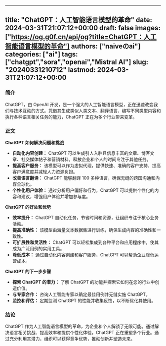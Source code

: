 
---
title: "ChatGPT：人工智能语言模型的革命"
date: 2024-03-31T21:07:12+00:00
draft: false
images: ["https://og.g0f.cn/api/og?title=ChatGPT：人工智能语言模型的革命"]
authors: ["naiveのai"]
categories: ["ai"]
tags: ["chatgpt","sora","openai","Mistral AI"]
slug: "20240331210712"
lastmod: 2024-03-31T21:07:12+00:00
---
### 简介

ChatGPT，由 OpenAI 开发，是一个强大的人工智能语言模型，正在迅速改变我们与技术互动的方式。凭借其生成类似人类文本、翻译语言、编写不同类型内容和执行各种语言相关任务的能力，ChatGPT 正在为多个行业带来变革。

### 正文

**ChatGPT 如何解决问题和挑战**

* **自动化内容创建：** ChatGPT 可以生成引人入胜且信息丰富的文章、博客文章、社交媒体帖子和营销材料，释放企业和个人的时间专注于其他任务。
* **提高客户服务：** 该模型可以作为虚拟代理，提供快速、准确的客户支持，提高客户满意度并减轻人力资源负担。
* **改善语言翻译：** ChatGPT 能够翻译 100 多种语言，确保无缝的跨国沟通和内容全球化。
* **个性化用户体验：** 通过分析用户偏好和行为，ChatGPT 可以提供个性化的内容和建议，增强用户体验并增加参与度。

**ChatGPT 的好处和优势**

* **效率提升：** ChatGPT 自动化任务，节省时间和资源，让组织专注于核心业务活动。
* **提高准确性：** 该模型由海量文本数据集进行训练，确保生成内容的准确性和一致性。
* **可扩展性和灵活性：** ChatGPT 可以轻松集成到各种平台和应用程序中，使其成为广泛用例的实用工具。
* **降低成本：** 通过自动化内容创建和客户服务，ChatGPT 可以帮助企业降低运营成本。

**ChatGPT 的下一步步骤**

* **探索 ChatGPT 的潜力：** 了解 ChatGPT 的功能并探索它如何在您的行业中创造价值。
* **与专家合作：** 咨询人工智能专家以确定最佳用例并无缝实施 ChatGPT。
* **监控和评估：** 定期监测 ChatGPT 的性能并收集反馈，以不断优化其使用。

### 结论

ChatGPT 作为人工智能语言模型的革命，为企业和个人解锁了无限可能。通过解决语言相关挑战、提高效率和提供个性化体验，ChatGPT 正在重塑多个行业。通过充分利用其潜力，组织可以获得竞争优势，推动创新并塑造未来。